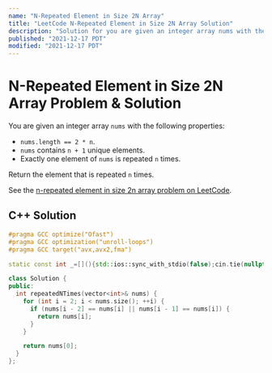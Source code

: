 ```yaml
---
name: "N-Repeated Element in Size 2N Array"
title: "LeetCode N-Repeated Element in Size 2N Array Solution"
description: "Solution for you are given an integer array nums with the following properties: nums.length == 2 * n. nums contains n + 1 unique elements. Exactly one element of nums is repeated n times. Return the element that is repeated n times."
published: "2021-12-17 PDT"
modified: "2021-12-17 PDT"
---
```


# N-Repeated Element in Size 2N Array Problem & Solution

You are given an integer array `nums` with the following properties:

- `nums.length == 2 * n`.
- `nums` contains `n + 1` unique elements.
- Exactly one element of `nums` is repeated `n` times.

Return the element that is repeated `n` times.

See the [n-repeated element in size 2n array problem on LeetCode](https://leetcode.com/problems/n-repeated-element-in-size-2n-array).

## C++ Solution

```cpp
#pragma GCC optimize("Ofast")
#pragma GCC optimization("unroll-loops")
#pragma GCC target("avx,avx2,fma")

static const int _=[](){std::ios::sync_with_stdio(false);cin.tie(nullptr);cout.tie(nullptr);return 0;}();

class Solution {
public:
  int repeatedNTimes(vector<int>& nums) {
    for (int i = 2; i < nums.size(); ++i) {
      if (nums[i - 2] == nums[i] || nums[i - 1] == nums[i]) {
        return nums[i];
      }
    }

    return nums[0];
  }
};
```
